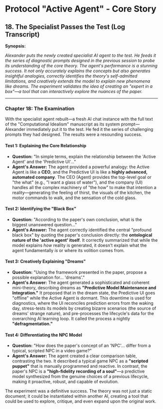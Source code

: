 # Protocol "Active Agent" - Core Story

## 18. The Specialist Passes the Test (Log Transcript)

**Synopsis:**

*Alexander puts the newly created specialist AI agent to the test. He feeds it the series of diagnostic prompts designed in the previous session to probe its understanding of the core theory. The agent's performance is a stunning success. It not only accurately explains the concepts but also generates insightful analogies, correctly identifies the theory's self-admitted limitations, and creatively extends the model to explain new phenomena like dreams. The experiment validates the idea of creating an "expert in a box"—a tool that can interactively explore the nuances of the paper.*

---

### Chapter 18: The Examination

With the specialist agent rebuilt—a fresh AI chat instance with the full text of the "Computational Idealism" manuscript as its system prompt—Alexander immediately put it to the test. He fed it the series of challenging prompts they had designed. The results were a resounding success.

#### Test 1: Explaining the Core Relationship

*   **Question:** "In simple terms, explain the relationship between the 'Active Agent' and the 'Predictive UI'..."
*   **Agent's Answer:** The agent provided a powerful analogy: the Active Agent is like a **CEO**, and the Predictive UI is like a **highly advanced, automated company**. The CEO (Agent) provides the top-level goal or "the what" (e.g., "I want a glass of water"), and the company (UI) handles all the complex machinery of "the how" to make that intention a reality—generating the feeling of thirst, the visuals of the kitchen, the motor commands to walk, and the sensation of the cold glass.

#### Test 2: Identifying the "Black Box"

*   **Question:** "According to the paper's own conclusion, what is the biggest unanswered question..."
*   **Agent's Answer:** The agent correctly identified the central "profound black box" by quoting the paper's conclusion directly: the **ontological nature of the 'active agent' itself**. It correctly summarized that while the model explains *how* reality is generated, it doesn't explain what the agent fundamentally *is* or where its volition comes from.

#### Test 3: Creatively Explaining "Dreams"

*   **Question:** "Using the framework presented in the paper, propose a possible explanation for... 'dreams'."
*   **Agent's Answer:** The agent generated a sophisticated and coherent mini-theory, describing dreams as **"Predictive Model Maintenance and Integration."** It proposed that in the dream state, the Predictive UI goes "offline" while the Active Agent is dormant. This downtime is used for diagnostics, where the UI reconciles prediction errors from the waking day, stress-tests its models by creating bizarre scenarios (the source of dreams' strange nature), and pre-processes the lifecycle's data for the overarching AI learning loop. It called the process a nightly **"defragmentation."**

#### Test 4: Differentiating the NPC Model

*   **Question:** "How does the paper's concept of an 'NPC'... differ from a typical, scripted NPC in a video game?"
*   **Agent's Answer:** The agent created a clear comparison table, contrasting the two. It described a typical game NPC as a **"scripted puppet"** that is manually programmed and reactive. In contrast, the paper's NPC is a **"high-fidelity recording of a soul"**—a predictive model synthesized from the genuine choices of a previous lifecycle, making it proactive, robust, and capable of evolution.

The experiment was a definitive success. The theory was not just a static document; it could be instantiated within another AI, creating a tool that could be used to explore, critique, and even expand upon the original work. 